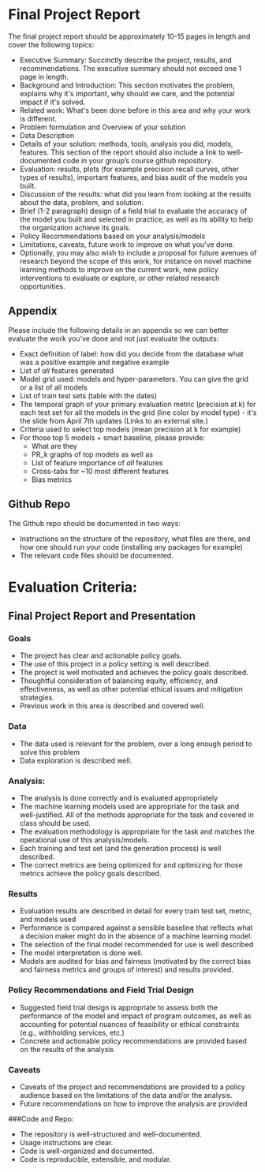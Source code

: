 # Final Project Report

The final project report should be approximately 10-15 pages in length and cover the following topics:

- Executive Summary: Succinctly describe the project, results, and recommendations. The executive summary should not exceed one 1 page in length.
- Background and Introduction: This section motivates the problem, explains why it's important, why should we care, and the potential impact if it's solved.
- Related work: What's been done before in this area and why your work is different.
- Problem formulation and Overview of your solution
- Data Description
- Details of your solution: methods, tools, analysis you did, models, features. This section of the report should also include a link to well-documented code in your group’s course github repository.
- Evaluation: results, plots (for example precision recall curves, other types of results), important features, and bias audit of the models you built.
- Discussion of the results: what did you learn from looking at the results about the data, problem, and solution.
- Brief (1-2 paragraph) design of a field trial to evaluate the accuracy of the model you built and selected in practice, as well as its ability to help the organization achieve its goals.
- Policy Recommendations based on your analysis/models
- Limitations, caveats, future work to improve on what you've done.
- Optionally, you may also wish to include a proposal for future avenues of research beyond the scope of this work, for instance on novel machine learning methods to improve on the current work, new policy interventions to evaluate or explore, or other related research opportunities.

## Appendix 
Please include the following details in an appendix so we can better evaluate the work you've done and not just evaluate the outputs:

- Exact definition of label: how did you decide from the database what was a positive example and negative example
- List of *all* features generated
- Model grid used: models and hyper-parameters. You can give the grid or a list of all models
- List of train test sets (table with the dates)
- The temporal graph of your primary evaluation metric  (precision at k)  for each test set for all the models in the grid (line color by model type) - it's the slide from April 7th updates (Links to an external site.) 
- Criteria used to select top models (mean precision at k for example)
- For those top 5 models + smart baseline, please provide:
  - What are they
  - PR_k graphs of top models as well as
  - List of feature importance of *all* features
  - Cross-tabs for ~10 most different features
  - Bias metrics 

## Github Repo

The Github repo should be documented in two ways:

- Instructions on the structure of the repository, what files are there, and how one should run your code (installing any packages for example)
- The relevant code files should be documented.
 

# Evaluation Criteria:

## Final Project Report and Presentation

### Goals
- The project has clear and actionable policy goals.
- The use of this project in a policy setting is well described.
- The project is well motivated and achieves the policy goals described.
- Thoughtful consideration of balancing equity, efficiency, and effectiveness, as well as other potential ethical issues and mitigation strategies.
- Previous work in this area is described and covered well.

### Data
- The data used is relevant for the problem, over a long enough period to solve this problem
- Data exploration is described well.

### Analysis: 
- The analysis is done correctly and is evaluated appropriately
- The machine learning models used are appropriate for the task and well-justified. All of the methods appropriate for the task and covered in class should be used.
- The evaluation methodology is appropriate for the task and matches the operational use of this analysis/models.
- Each training and test set (and the generation process) is well described.
- The correct metrics are being optimized for and optimizing for those metrics achieve the policy goals described.

### Results
- Evaluation results are described in detail for every train test set, metric, and models used
- Performance is compared against a sensible baseline that reflects what a decision maker might do in the absence of a machine learning model.
- The selection of the final model recommended for use is well described
- The model interpretation is done well.
- Models are audited for bias and fairness (motivated by the correct bias and fairness metrics and groups of interest) and results provided.

### Policy Recommendations and Field Trial Design
- Suggested field trial design is appropriate to assess both the performance of the model and impact of program outcomes, as well as accounting for potential nuances of feasibility or ethical constraints (e.g., withholding services, etc.)
- Concrete and actionable policy recommendations are provided based on the results of the analysis


### Caveats
- Caveats of the project and recommendations are provided to a policy audience based on the limitations of the data and/or the analysis.
- Future recommendations on how to improve the analysis are provided
 

###Code and Repo:
- The repository is well-structured and well-documented.
- Usage instructions are clear.
- Code is well-organized and documented.
- Code is reproducible, extensible, and modular.
